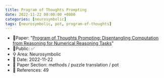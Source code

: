 ```yaml
---
title: Program of Thoughts Prompting
date: 2022-11-22 00:00:00 +0800
categories: [neurosymbolic]
tags: [neurosymbolic, pot, program-of-thoughts]
---
```


- 📙Paper: "[Program of Thoughts Prompting: Disentangling Computation from Reasoning for Numerical Reasoning Tasks](https://www.semanticscholar.org/paper/Program-of-Thoughts-Prompting%3A-Disentangling-from-Chen-Ma/6c943670dca38bfc7c8b477ae7c2d1fba1ad3691)"
- 🔑Public: ✅
- ⚲ Area: Neurosymbolic
- 📅 Date: 2022-11-22
- 🔎 Paper Section: methods / puzzle translation / pot
- 📝 References: 49
